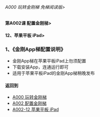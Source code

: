 ###### A000 玩转金刚梯 免梯阅读版>
#### 第A002课 配置金刚梯>
#### 12、苹果平板 iPad>

### 1、《金刚App梯配置说明》

- 金刚App梯在苹果平板iPad上勿须配置
- 下载安装App，连通运行即可
- 适用于苹果平板iPad的金刚App梯稍晚发布

#### 返回到
- [A000 玩转金刚梯](https://github.com/a2zitpro/web/blob/master/LadderFree/main.md)
- [A002 配置金刚梯](https://github.com/a2zitpro/web/blob/master/LadderFree/LadderConfigure/LadderConfigure.md)
- [A002-12 苹果平板 iPad](https://github.com/a2zitpro/web/blob/master/LadderFree/LadderConfigure/Apple/iPad/iPad.md)
